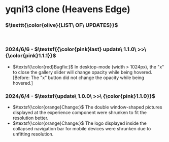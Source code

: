 # yqni13 clone (Heavens Edge)

### $\texttt{\color{olive}{LIST\ OF\ UPDATES}}$

<br>

### 2024/6/6 - $\textsf{{\color{pink}last} update\ 1.1.0\ >>\ {\color{pink}1.1.1}}$

- $\textsf{\color{red}Bugfix:}$ In desktop-mode (width > 1024px), the "x" to close the gallery slider will change opacity while being hovered. [Before: The "x" button did not change the opacity while being hovered.]

### 2024/6/4 - $\textsf{update\ 1.0.0\ >>\ {\color{pink}1.1.0}}$

- $\textsf{\color{orange}Change:}$ The double window-shaped pictures displayed at the experience component were shrunken to fit the resolution better.
- $\textsf{\color{orange}Change:}$ The logo displayed inside the collapsed navigation bar for mobile devices were shrunken due to unfitting resolution.
